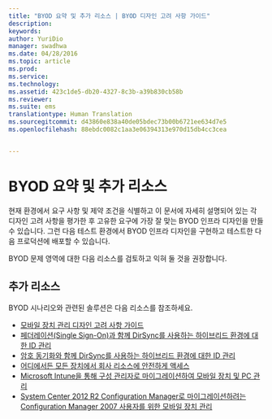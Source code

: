 ```yaml
---
title: "BYOD 요약 및 추가 리소스 | BYOD 디자인 고려 사항 가이드"
description: 
keywords: 
author: YuriDio
manager: swadhwa
ms.date: 04/28/2016
ms.topic: article
ms.prod: 
ms.service: 
ms.technology: 
ms.assetid: 423c1de5-db20-4327-8c3b-a39b830cb58b
ms.reviewer: 
ms.suite: ems
translationtype: Human Translation
ms.sourcegitcommit: d43860e838a40de05bdec73b00b6721ee634d7e5
ms.openlocfilehash: 88ebdc0082c1aa3e06394313e970d15db4cc3cea


---
```


# BYOD 요약 및 추가 리소스

현재 환경에서 요구 사항 및 제약 조건을 식별하고 이 문서에 자세히 설명되어 있는 각 디자인 고려 사항을 평가한 후 고유한 요구에 가장 잘 맞는 BYOD 인프라 디자인을 만들 수 있습니다. 그런 다음 테스트 환경에서 BYOD 인프라 디자인을 구현하고 테스트한 다음 프로덕션에 배포할 수 있습니다.
 
BYOD 문제 영역에 대한 다음 리소스를 검토하고 익혀 둘 것을 권장합니다.

## 추가 리소스

BYOD 시나리오와 관련된 솔루션은 다음 리소스를 참조하세요.

- [모바일 장치 관리 디자인 고려 사항 가이드](http://aka.ms/mdmdcg)
- [페더레이션(Single Sign-On)과 함께 DirSync를 사용하는 하이브리드 환경에 대한 ID 관리](https://technet.microsoft.com/library/dn550987.aspx)
- [암호 동기화와 함께 DirSync를 사용하는 하이브리드 환경에 대한 ID 관리](https://technet.microsoft.com/library/dn550986.aspx)
- [어디에서든 모든 장치에서 회사 리소스에 안전하게 액세스](https://technet.microsoft.com/library/dn550982.aspx)
- [Microsoft Intune을 통해 구성 관리자로 마이그레이션하여 모바일 장치 및 PC 관리](https://technet.microsoft.com/library/dn582037.aspx)
- [System Center 2012 R2 Configuration Manager로 마이그레이션하려는 Configuration Manager 2007 사용자를 위한 모바일 장치 관리](https://technet.microsoft.com/library/dn508400.aspx)




<!--HONumber=Jul16_HO3-->


